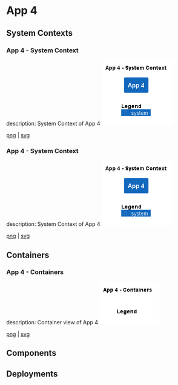 # App 4

## System Contexts

### App 4 - System Context

description: System Context of App 4
![system_context App 4](../../images/system_context%20App%204.png)

[png](../../images/system_context%20App%204.png) | [svg](../../images/system_context%20App%204.svg)

### App 4 - System Context

description: System Context of App 4
![system_context App 4](../../images/system_context%20App%204.png)

[png](../../images/system_context%20App%204.png) | [svg](../../images/system_context%20App%204.svg)

## Containers

### App 4 - Containers

description: Container view of App 4
![container App 4](../../images/container%20App%204.png)

[png](../../images/container%20App%204.png) | [svg](../../images/container%20App%204.svg)

## Components


## Deployments


